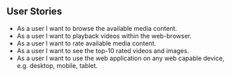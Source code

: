 ## User Stories
* As a user I want to browse the available media content.
* As a user I want to playback videos within the web-browser.
* As a user I want to rate available media content.
* As a user I want to see the top-10 rated videos and images.
* As a user I want to use the web application on any web capable device, e.g. desktop, mobile, tablet.
